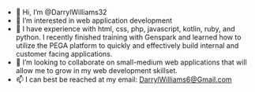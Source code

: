 - 👋 Hi, I’m @DarrylWilliams32
- 👀 I’m interested in web application development
- 🌱 I have experience with html, css, php, javascript, kotlin, ruby, and python. I recently finished training with Genspark and learned how to utilize the PEGA platform to quickly and effectively build internal and customer facing applications. 
- 💞️ I’m looking to collaborate on small-medium web applications that will allow me to grow in my web development skillset.
- 📫 I can best be reached at my email: DarrylWilliams6@Gmail.com

<!---
DarrylWilliams32/DarrylWilliams32 is a ✨ special ✨ repository because its `README.md` (this file) appears on your GitHub profile.
You can click the Preview link to take a look at your changes.
--->
